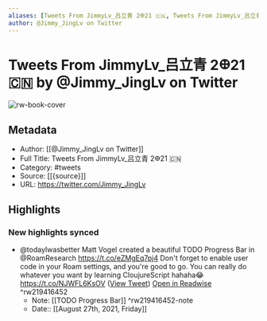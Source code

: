 ```yaml
---
aliases: [Tweets From JimmyLv_吕立青 2𐃏21 🇨🇳, Tweets From JimmyLv_吕立青 2𐃏21 🇨🇳]
author: @Jimmy_JingLv on Twitter
---
```

# Tweets From JimmyLv_吕立青 2𐃏21 🇨🇳 by @Jimmy_JingLv on Twitter

![rw-book-cover](https://pbs.twimg.com/profile_images/1344697647576170496/pXUmPT0a.jpg)

## Metadata
- Author: [[@Jimmy_JingLv on Twitter]]
- Full Title: Tweets From JimmyLv_吕立青 2𐃏21 🇨🇳
- Category: #tweets
- Source: [[{source}]]
- URL: https://twitter.com/Jimmy_JingLv

## Highlights
### New highlights synced
- @todayIwasbetter Matt Vogel created a beautiful TODO Progress Bar in @RoamResearch 
  https://t.co/eZMgEq7pj4
  Don't forget to enable user code in your Roam settings, and you're good to go.
  You can really do whatever you want by learning CloujureScript hahaha😂 https://t.co/NJWFL6KsOV ([View Tweet](https://twitter.com/Jimmy_JingLv/status/1431243995972190210)) [Open in Readwise](https://readwise.io/open/219416452) ^rw219416452
    - Note: [[TODO Progress Bar]] ^rw219416452-note
    - Date:: [[August 27th, 2021, Friday]]
